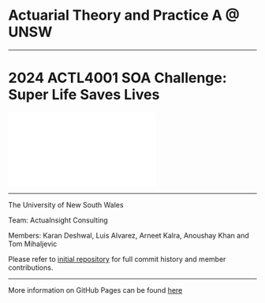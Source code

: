 # Actuarial Theory and Practice A @ UNSW

---
# 2024 ACTL4001 SOA Challenge: Super Life Saves Lives
![](LifeInsurance.HTML)

---
The University of New South Wales

Team: ActuaInsight Consulting

Members: Karan Deshwal, Luis Alvarez, Arneet Kalra, Anoushay Khan and Tom Mihaljevic

Please refer to [initial repository](https://github.com/Tomathy123/ACTL4001) for full commit history and member contributions.

---



More information on GitHub Pages can be found [here](https://pages.github.com/)
